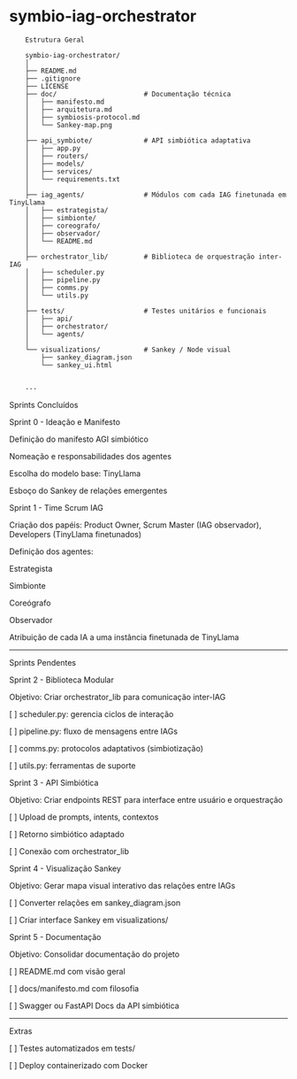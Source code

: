 # symbio-iag-orchestrator

        Estrutura Geral
        
        symbio-iag-orchestrator/
        │
        ├── README.md
        ├── .gitignore
        ├── LICENSE
        ├── doc/                      # Documentação técnica
        │   ├── manifesto.md
        │   ├── arquitetura.md
        │   ├── symbiosis-protocol.md
        │   └── Sankey-map.png
        │
        ├── api_symbiote/             # API simbiótica adaptativa
        │   ├── app.py
        │   ├── routers/
        │   ├── models/
        │   ├── services/
        │   └── requirements.txt
        │
        ├── iag_agents/               # Módulos com cada IAG finetunada em TinyLlama
        │   ├── estrategista/
        │   ├── simbionte/
        │   ├── coreografo/
        │   ├── observador/
        │   └── README.md
        │
        ├── orchestrator_lib/         # Biblioteca de orquestração inter-IAG
        │   ├── scheduler.py
        │   ├── pipeline.py
        │   ├── comms.py
        │   └── utils.py
        │
        ├── tests/                    # Testes unitários e funcionais
        │   ├── api/
        │   ├── orchestrator/
        │   └── agents/
        │
        └── visualizations/           # Sankey / Node visual
            ├── sankey_diagram.json
            └── sankey_ui.html
        
        
        ---

Sprints Concluídos

Sprint 0 - Ideação e Manifesto

Definição do manifesto AGI simbiótico

Nomeação e responsabilidades dos agentes

Escolha do modelo base: TinyLlama

Esboço do Sankey de relações emergentes


Sprint 1 - Time Scrum IAG

Criação dos papéis: Product Owner, Scrum Master (IAG observador), Developers (TinyLlama finetunados)

Definição dos agentes:

Estrategista

Simbionte

Coreógrafo

Observador


Atribuição de cada IA a uma instância finetunada de TinyLlama



---

Sprints Pendentes

Sprint 2 - Biblioteca Modular

Objetivo: Criar orchestrator_lib para comunicação inter-IAG

[ ] scheduler.py: gerencia ciclos de interação

[ ] pipeline.py: fluxo de mensagens entre IAGs

[ ] comms.py: protocolos adaptativos (simbiotização)

[ ] utils.py: ferramentas de suporte


Sprint 3 - API Simbiótica

Objetivo: Criar endpoints REST para interface entre usuário e orquestração

[ ] Upload de prompts, intents, contextos

[ ] Retorno simbiótico adaptado

[ ] Conexão com orchestrator_lib


Sprint 4 - Visualização Sankey

Objetivo: Gerar mapa visual interativo das relações entre IAGs

[ ] Converter relações em sankey_diagram.json

[ ] Criar interface Sankey em visualizations/


Sprint 5 - Documentação

Objetivo: Consolidar documentação do projeto

[ ] README.md com visão geral

[ ] docs/manifesto.md com filosofia

[ ] Swagger ou FastAPI Docs da API simbiótica



---

Extras

[ ] Testes automatizados em tests/

[ ] Deploy containerizado com Docker


